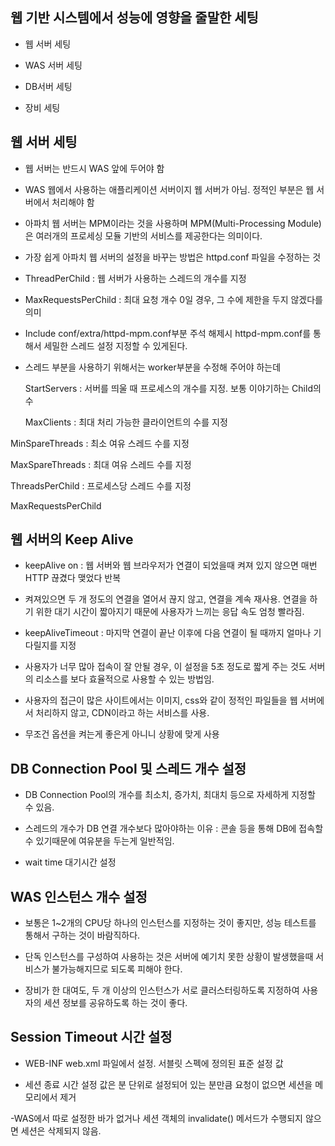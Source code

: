 
## 웹 기반 시스템에서 성능에 영향을 줄말한 세팅

 - 웹 서버 세팅

 - WAS 서버 세팅

 - DB서버 세팅

 - 장비 세팅

## 웹 서버 세팅

 - 웹 서버는 반드시 WAS 앞에 두어야 함

 - WAS 웹에서 사용하는 애플리케이션 서버이지 웹 서버가 아님. 정적인 부분은 웹 서버에서 처리해야 함

 - 아파치 웹 서버는 MPM이라는 것을 사용하며 MPM(Multi-Processing Module)은 여러개의 프로세싱 모듈 기반의 서비스를 제공한다는 의미이다. 

 - 가장 쉽게 아파치 웹 서버의 설정을 바꾸는 방법은 httpd.conf 파일을 수정하는 것 

 - ThreadPerChild : 웹 서버가 사용하는 스레드의 개수를 지정

 - MaxRequestsPerChild : 최대 요청 개수 0일 경우, 그 수에 제한을 두지 않겠다를 의미  

 - Include conf/extra/httpd-mpm.conf부분 주석 해제시 httpd-mpm.conf를 통해서 세밀한 스레드 설정 지정할 수 있게된다. 

 - 스레드 부분을 사용하기 위해서는 worker부분을 수정해 주어야 하는데

    StartServers : 서버를 띄울 때 프로세스의 개수를 지정. 보통 이야기하는 Child의 수

    MaxClients : 최대 처리 가능한 클라이언트의 수를 지정

MinSpareThreads : 최소 여유 스레드 수를 지정

MaxSpareThreads : 최대 여유 스레드 수를 지정

ThreadsPerChild : 프로세스당 스레드 수를 지정

MaxRequestsPerChild 

## 웹 서버의 Keep Alive 

 - keepAlive on : 웹 서버와 웹 브라우저가 연결이 되었을때 켜져 있지 않으면 매번 HTTP 끊겼다 맺었다 반복

 - 켜져있으면 두 개 정도의 연결을 열어서 끊지 않고, 연결을 계속 재사용. 연결을 하기 위한 대기 시간이 짧아지기 때문에 사용자가 느끼는 응답 속도 엄청 빨라짐.

 - keepAliveTimeout : 마지막 연결이 끝난 이후에 다음 연결이 될 때까지 얼마나 기다릴지를 지정

 - 사용자가 너무 많아 접속이 잘 안될 경우, 이 설정을 5초 정도로 짧게 주는 것도 서버의 리소스를 보다 효율적으로 사용할 수 있는 방법임.

 - 사용자의 접근이 많은 사이트에서는 이미지, css와 같이 정적인 파일들을 웹 서버에서 처리하지 않고, CDN이라고 하는 서비스를 사용. 

 - 무조건 옵션을 켜는게 좋은게 아니니 상황에 맞게 사용

## DB Connection Pool 및 스레드 개수 설정

 - DB Connection Pool의 개수를 최소치, 증가치, 최대치 등으로 자세하게 지정할 수 있음. 

 - 스레드의 개수가 DB 연결 개수보다 많아야하는 이유 : 콘솔 등을 통해 DB에 접속할 수 있기때문에 여유분을 두는게 일반적임.

 - wait time 대기시간 설정

## WAS 인스턴스 개수 설정 

 - 보통은 1~2개의 CPU당 하나의 인스턴스를 지정하는 것이 좋지만, 성능 테스트를 통해서 구하는 것이 바람직하다. 

 - 단독 인스턴스를 구성하여 사용하는 것은 서버에 예기치 못한 상황이 발생했을때 서비스가 불가능해지므로 되도록 피해야 한다.

  - 장비가 한 대여도, 두 개 이상의 인스턴스가 서로 클러스터링하도록 지정하여 사용자의 세션 정보를 공유하도록 하는 것이 좋다. 

## Session Timeout 시간 설정

 - WEB-INF web.xml 파일에서 설정. 서블릿 스펙에 정의된 표준 설정 값

 - 세션 종료 시간 설정 값은 분 단위로 설정되어 있는 분만큼 요청이 없으면 세션을 메모리에서 제거 

 -WAS에서 따로 설정한 바가 없거나 세션 객체의 invalidate() 메서드가 수행되지 않으면 세션은 삭제되지 않음.
 
